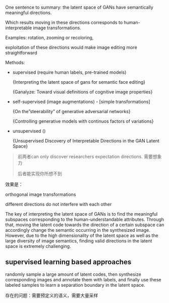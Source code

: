 One sentence to summary: the latent space of GANs have semantically meaningful directions.

Which results moving in these directions corresponds to human-interpretable image transformations.

Examples: rotation, zooming or recoloring, 

exploitation of these directions would make image editing more straightforward



Methods:

- supervised (require human labels, pre-trained models)

  {Interpreting the latent space of gans for semantic face editing}

  {Ganalyze: Toward visual definitions of cognitive image properties}

- self-supervised (image augmentations) - [simple transformations]

  {On the”steerability” of generative adversarial networks}

  {Controlling generative models with continuos factors of variations}

- unsupervised ()

  {Unsupervised Discovery of Interpretable Directions in the GAN Latent Space}

>前两者can only discover researchers expectation directions. 需要想象力
>
>后者能实现你所想不到



效果是：

orthogonal image transformations

different directions do not interfere with each other





The key of interpreting the latent space of GANs is to find the meaningful subspaces corresponding to the human-understandable attributes. Through that, moving the latent code
towards the direction of a certain subspace can accordingly change the semantic occurring in the
synthesized image. However, due to the high dimensionality of the latent space as well as the large diversity of image semantics, finding valid directions in the latent space is extremely challenging.



## supervised learning based approaches

randomly sample a large amount of latent codes, then synthesize corresponding images and annotate them with labels, and finally use these labeled samples to learn a separation boundary in the latent space.

存在的问题：需要预定义的语义，需要大量采样



